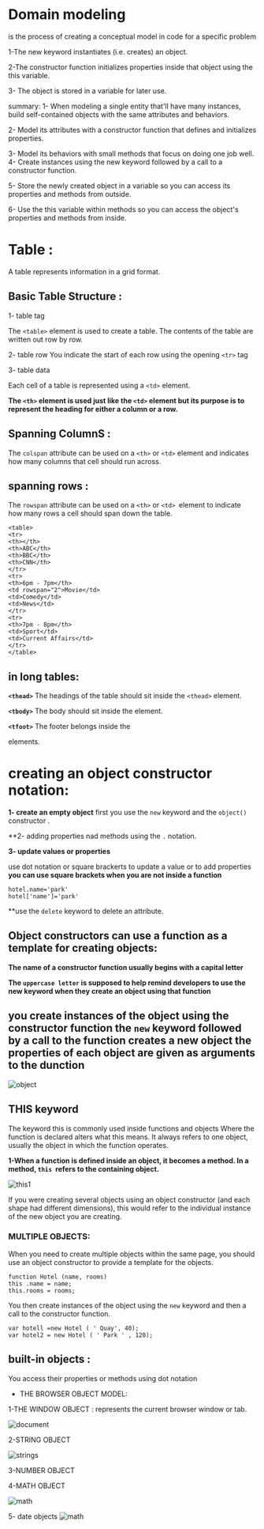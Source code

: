 # Domain modeling 
is the process of creating a conceptual model in code for a specific problem



1-The new keyword instantiates (i.e. creates) an object.

2-The constructor function initializes properties inside that object using the this variable.

3- The object is stored in a variable for later use.

summary:
1- When modeling a single entity that'll have many instances, build self-contained objects with the same attributes and behaviors.

2- Model its attributes with a constructor function that defines and initializes properties.

3- Model its behaviors with small methods that focus on doing one job well.
4- Create instances using the new keyword followed by a call to a constructor function.

5- Store the newly created object in a variable so you can access its properties and methods from outside.

6- Use the this variable within methods so you can access the object's properties and methods from inside.

# Table :
A table represents information in a grid format.



## Basic Table Structure :

1- table  tag 

The `<table>` element is used
to create a table. The contents
of the table are written out row
by row.

2- table row 
You indicate the start of each
row using the opening `<tr>` tag

3- table data

Each cell of a table is
represented using a `<td>`
element. 

**The `<th>` element is used just like the `<td>` element but its purpose is to represent the heading for either a column or a row.**

## Spanning ColumnS :
The `colspan` attribute can be
used on a `<th>` or `<td>` element and indicates how many columns that cell should run across.


## spanning rows :
The `rowspan` attribute can be
used on a `<th>` or `<td> `element to indicate how many rows a cell should span down the table.

```
<table>
<tr>
<th></th>
<th>ABC</th>
<th>BBC</th>
<th>CNN</th>
</tr>
<tr>
<th>6pm - 7pm</th>
<td rowspan="2">Movie</td>
<td>Comedy</td>
<td>News</td>
</tr>
<tr>
<th>7pm - 8pm</th>
<td>Sport</td>
<td>Current Affairs</td>
</tr>
</table>
```

 ## in long tables:
**`<thead>`** The headings of the table should sit inside the `<thead>` element.

**`<tbody>`** The body should sit inside the <tbody> element.

**`<tfoot>`**
The footer belongs inside the
<tfoot> elements.



# creating an object constructor notation:

**1- create an empty object** 
first you use the `new` keyword  and the `object()` constructor .

**2- adding properties nad methods using the `.` notation.

**3- update values or properties**

use dot notation or square brackerts to update a value
or to add properties
**you can use square brackets when you are not inside a function**
```
hotel.name='park'
hotel['name']='park'
```

**use the `delete` keyword to delete an attribute.

## Object constructors can use a function as a template for creating objects:


**The name of a constructor function usually begins
with a capital letter**

**The `uppercase letter` is supposed to help remind
developers to use the new keyword when they create
an object using that function**

## you create instances of the object using the constructor function the `new` keyword followed by a call to the function creates a new object the properties of each object are given as arguments to the dunction



![object](img/a.png)

## THIS keyword
The keyword this is commonly used inside functions and objects
Where the function is declared alters what this means. It always refers
to one object, usually the object in which the function operates.


**1-When a function is defined inside an object, it
becomes a method. In a method, `this `refers to the
containing object.**


![this1](img/objects2.png)


If you were creating several objects using an
object constructor (and each shape had different
dimensions), this would refer to the individual
instance of the new object you are creating.


### MULTIPLE OBJECTS:

When you need to create multiple objects within the
same page, you should use an object constructor to
provide a template for the objects.
```
function Hotel (name, rooms)
this .name = name;
this.rooms = rooms;
```
You then create instances of the object using the `new`
keyword and then a call to the constructor function.
```
var hotell =new Hotel ( ' Quay', 40);
var hotel2 = new Hotel ( ' Park ' , 120);
```

## built-in objects :
You access their properties or methods using dot notation


+ THE BROWSER OBJECT MODEL:
 
1-THE WINDOW OBJECT : represents the current browser window or tab.


![document](img/document.png)


2-STRING OBJECT


![strings](img/strings.png)


3-NUMBER OBJECT


4-MATH OBJECT


![math](img/math.png)

5- date objects 
![math](img/time.png)
